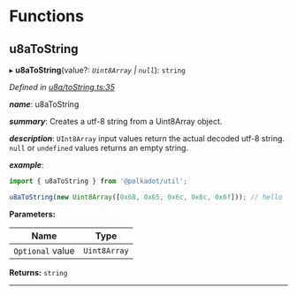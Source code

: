

# Functions

<a id="u8atostring"></a>

##  u8aToString

▸ **u8aToString**(value?: *`Uint8Array` | `null`*): `string`

*Defined in [u8a/toString.ts:35](https://github.com/polkadot-js/common/blob/0710c73/packages/util/src/u8a/toString.ts#L35)*

*__name__*: u8aToString

*__summary__*: Creates a utf-8 string from a Uint8Array object.

*__description__*: `UInt8Array` input values return the actual decoded utf-8 string. `null` or `undefined` values returns an empty string.

*__example__*:   

```javascript
import { u8aToString } from '@polkadot/util';

u8aToString(new Uint8Array([0x68, 0x65, 0x6c, 0x6c, 0x6f])); // hello
```

**Parameters:**

| Name | Type |
| ------ | ------ |
| `Optional` value | `Uint8Array` | `null` |

**Returns:** `string`

___

